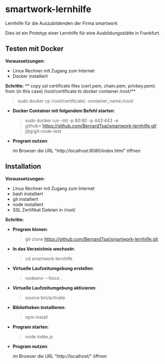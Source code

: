 # smartwork-lernhilfe
Lernhilfe für die Auszubildenden der Firma smartwork

Dies ist ein Prototyp einer Lernhilfe für eine Ausbildungsstätte in Frankfurt.


Testen mit Docker
---------------------

**Voraussetzungen:**
- Linux Rechner mit Zugang zum Internet
- Docker installiert

**Schritte:**
** copy ssl certificate files (cert.pem, chain.pem, privkey.pem) from (in this case) /root/certificate to docker container /root/**
  > sudo docker cp /root/certificate/. container_name:/root/

- **Docker Container mit folgendem Befehl starten**:
  > sudo docker run -itd -p 80:80 -p 443:443 -e github='https://github.com/BernardTsai/smartwork-lernhilfe.git' jljlg/git-node-test

- **Program nutzen**:

  im Browser die URL "http://localhost:8080/index.html" öffnen


Installation
------------

**Voraussetzungen:**
- Linux Rechner mit Zugang zum Internet
- bash installiert
- git installiert
- node installiert
- SSL Zertifikat Dateien in /root/

**Schritte:**
- **Program klonen**:   

  > git clone https://github.com/BernardTsai/smartwork-lernhilfe.git

- **In das Verzeichnis wechseln**:

  > cd smartwork-lernhilfe

- **Virtuelle Laufzeitumgebung erstellen**:

  > nodeenv --force .

- **Virtuelle Laufzeitumgebung aktivieren**:

  > source bin/activate

- **Bibliotheken installieren**:

  > npm install

- **Program starten**:

  > node index.js

- **Program nutzen**:

  im Browser die URL "http://localhost/" öffnen

